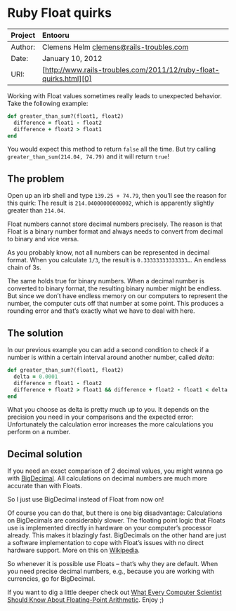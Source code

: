 Ruby Float quirks
=================

| Project   | Entooru
|:----------|:-----------------------------------------------------------------
| Author:   | Clemens Helm <clemens@rails-troubles.com>
| Date:     | January 10, 2012
| URI:      | [http://www.rails-troubles.com/2011/12/ruby-float-quirks.html][0]

Working with Float values sometimes really leads to unexpected behavior. Take
the following example:

``` ruby
def greater_than_sum?(float1, float2)
  difference = float1 - float2
  difference + float2 > float1
end
```

You would expect this method to return `false` all the time. But try calling
`greater_than_sum(214.04, 74.79)` and it will return `true`!

The problem
-----------

Open up an irb shell and type `139.25 + 74.79`, then you’ll see the reason for
this quirk: The result is `214.04000000000002`, which is apparently slightly
greater than `214.04`.

Float numbers cannot store decimal numbers precisely. The reason is that Float
is a binary number format and always needs to convert from decimal to binary and
vice versa.

As you probably know, not all numbers can be represented in decimal format. When
you calculate `1/3`, the result is `0.33333333333333…`. An endless chain of 3s.

The same holds true for binary numbers. When a decimal number is converted to
binary format, the resulting binary number might be endless. But since we don’t
have endless memory on our computers to represent the number, the computer cuts
off that number at some point. This produces a rounding error and that’s exactly
what we have to deal with here.

The solution
------------

In our previous example you can add a second condition to check if a number is
within a certain interval around another number, called _delta_:

``` ruby
def greater_than_sum?(float1, float2)
  delta = 0.0001
  difference = float1 - float2
  difference + float2 > float1 && difference + float2 - float1 < delta
end
```

What you choose as delta is pretty much up to you. It depends on the precision
you need in your comparisons and the expected error: Unfortunately the
calculation error increases the more calculations you perform on a number.

Decimal solution
----------------

If you need an exact comparison of 2 decimal values, you might wanna go with
[BigDecimal][1]. All calculations on decimal numbers are much more accurate than
with Floats.

So I just use BigDecimal instead of Float from now on!

Of course you can do that, but there is one big disadvantage: Calculations on
BigDecimals are considerably slower. The floating point logic that Floats use is
implemented directly in hardware on your computer’s processor already. This
makes it blazingly fast. BigDecimals on the other hand are just a software
implementation to cope with Float’s issues with no direct hardware support. More
on this on [Wikipedia][2].

So whenever it is possible use Floats – that’s why they are default. When you
need precise decimal numbers, e.g., because you are working with currencies, go
for BigDecimal.

If you want to dig a little deeper check out [What Every Computer Scientist
Should Know About Floating-Point Arithmetic][3]. Enjoy ;)

[0]: http://www.rails-troubles.com/2011/12/ruby-float-quirks.html
[1]: http://www.ruby-doc.org/stdlib-1.9.3/libdoc/bigdecimal/rdoc/BigDecimal.html
[2]: http://en.wikipedia.org/wiki/Arbitrary-precision_arithmetic#Implementation_issues
[3]: http://docs.oracle.com/cd/E19957-01/806-3568/ncg_goldberg.html
